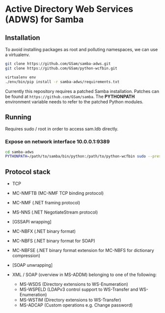 # Active Directory Web Services (ADWS) for Samba

## Installation

To avoid installing packages as root and polluting namespaces, we can use a
virtualenv.

```bash
git clone https://github.com/GSam/samba-adws.git
git clone https://github.com/GSam/python-wcfbin.git

virtualenv env
./env/bin/pip install -r samba-adws/requirements.txt
```

Currently this repository requires a patched Samba installation. Patches can be
found at `https://github.com/GSam/samba`. The **PYTHONPATH** environment
variable needs to refer to the patched Python modules.

## Running

Requires sudo / root in order to access sam.ldb directly.

### Expose on network interface 10.0.0.1:9389

```bash
cd samba-adws
PYTHONPATH=/path/to/samba/bin/python:/path/to/python-wcfbin sudo --preserve-env=PYTHONPATH ../env/bin/python main.py --bind 10.0.0.1
```

## Protocol stack

- TCP
- MC-NMFTB (MC-NMF TCP binding protocol)
- MC-NMF (.NET framing protocol)
- MS-NNS (.NET NegotiateStream protocol)

- [GSSAPI wrapping]

- MC-NBFX (.NET binary format)
- MC-NBFS (.NET binary format for SOAP)
- MC-NBFSE (.NET binary format extension for MC-NBFS for dictionary compression)

- [SOAP unwrapping]

- XML / SOAP (overview in MS-ADDM) belonging to one of the following:
   - MS-WSDS (Directory extensions to WS-Enumeration)
   - MS-WSPELD (LDAPv3 control support to WS-Transfer and WS-Enumeration)
   - MS-WSTIM (Directory extensions to WS-Transfer)
   - MS-ADCAP (Custom operations e.g. Change password)
